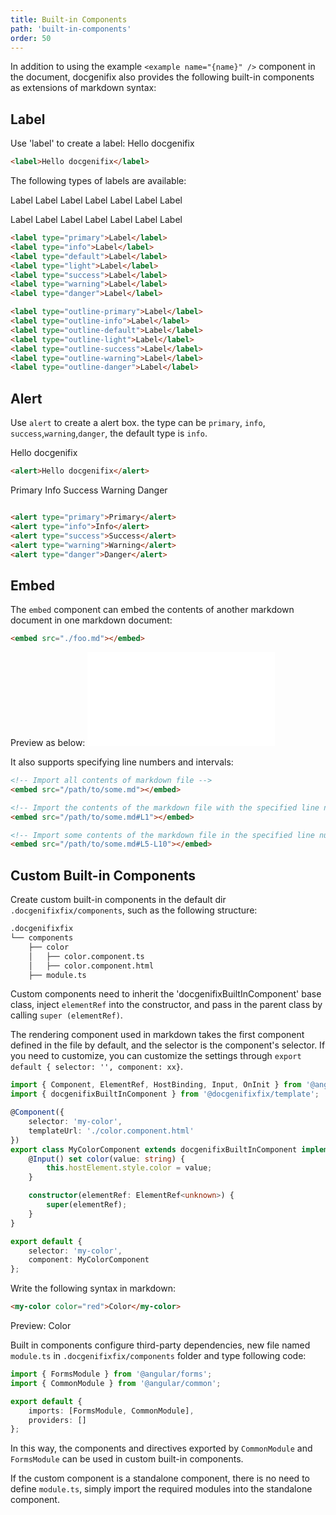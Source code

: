 ```yaml
---
title: Built-in Components
path: 'built-in-components'
order: 50
---
```


In addition to using the example `<example name="{name}" />` component in the document, docgenifix also provides the following built-in components as extensions of markdown syntax:

## Label
Use 'label' to create a label: <label>Hello docgenifix</label>

```html
<label>Hello docgenifix</label>
```
The following types of labels are available:

<label type="primary">Label</label>
<label type="info">Label</label>
<label type="default">Label</label>
<label type="light">Label</label>
<label type="success">Label</label>
<label type="warning">Label</label>
<label type="danger">Label</label>

<label type="outline-primary">Label</label>
<label type="outline-info">Label</label>
<label type="outline-default">Label</label>
<label type="outline-light">Label</label>
<label type="outline-success">Label</label>
<label type="outline-warning">Label</label>
<label type="outline-danger">Label</label>

```html
<label type="primary">Label</label>
<label type="info">Label</label>
<label type="default">Label</label>
<label type="light">Label</label>
<label type="success">Label</label>
<label type="warning">Label</label>
<label type="danger">Label</label>

<label type="outline-primary">Label</label>
<label type="outline-info">Label</label>
<label type="outline-default">Label</label>
<label type="outline-light">Label</label>
<label type="outline-success">Label</label>
<label type="outline-warning">Label</label>
<label type="outline-danger">Label</label>
```

## Alert
Use `alert` to create a alert box. the type can be `primary`, `info`, `success`,`warning`,`danger`, the default type is `info`.

<alert>Hello docgenifix</alert>

```html
<alert>Hello docgenifix</alert>
```

<alert type="primary">Primary</alert>
<alert type="info">Info</alert>
<alert type="success">Success</alert>
<alert type="warning">Warning</alert>
<alert type="danger">Danger</alert>

```html

<alert type="primary">Primary</alert>
<alert type="info">Info</alert>
<alert type="success">Success</alert>
<alert type="warning">Warning</alert>
<alert type="danger">Danger</alert>

```

## Embed

The `embed` component can embed the contents of another markdown document in one markdown document:

```html
<embed src="./foo.md"></embed>
```
Preview as below:
<embed src="./foo.md"></embed>

It also supports specifying line numbers and intervals:

```html
<!-- Import all contents of markdown file -->
<embed src="/path/to/some.md"></embed>

<!-- Import the contents of the markdown file with the specified line number -->
<embed src="/path/to/some.md#L1"></embed>

<!-- Import some contents of the markdown file in the specified line number range -->
<embed src="/path/to/some.md#L5-L10"></embed>
```

## Custom Built-in Components
Create custom built-in components in the default dir `.docgenifixfix/components`, such as the following structure:

```html
.docgenifixfix
└── components
    ├── color
    │   ├── color.component.ts    
    │   ├── color.component.html
    ├── module.ts
```

Custom components need to inherit the 'docgenifixBuiltInComponent' base class, inject `elementRef` into the constructor, and pass in the parent class by calling `super (elementRef)`.

<alert type="info">The rendering component used in markdown takes the first component defined in the file by default, and the selector is the component's selector. If you need to customize, you can customize the settings through `export default { selector: '', component: xx}`.</alert>


```ts
import { Component, ElementRef, HostBinding, Input, OnInit } from '@angular/core';
import { docgenifixBuiltInComponent } from '@docgenifixfix/template';

@Component({
    selector: 'my-color',
    templateUrl: './color.component.html'
})
export class MyColorComponent extends docgenifixBuiltInComponent implements OnInit {
    @Input() set color(value: string) {
        this.hostElement.style.color = value;
    }

    constructor(elementRef: ElementRef<unknown>) {
        super(elementRef);
    }
}

export default {
    selector: 'my-color',
    component: MyColorComponent
};
```

Write the following syntax in markdown:
```html
<my-color color="red">Color</my-color>
```
Preview: <my-color color="red">Color</my-color>



Built in components configure third-party dependencies, new file named `module.ts` in `.docgenifixfix/components` folder and type following code:

```ts
import { FormsModule } from '@angular/forms';
import { CommonModule } from '@angular/common';

export default {
    imports: [FormsModule, CommonModule],
    providers: []
};
```

In this way, the components and directives exported by `CommonModule` and `FormsModule` can be used in custom built-in components.

If the custom component is a standalone component, there is no need to define `module.ts`, simply import the required modules into the standalone component.
